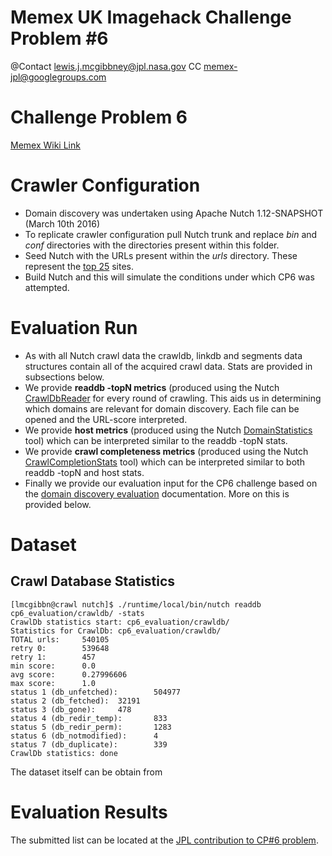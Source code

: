Memex UK Imagehack Challenge Problem #6
=======================================

@Contact lewis.j.mcgibbney@jpl.nasa.gov CC memex-jpl@googlegroups.com

# Challenge Problem 6

[Memex Wiki Link](https://memexproxy.com/wiki/pages/viewpage.action?pageId=14156679)

# Crawler Configuration

 * Domain discovery was undertaken using Apache Nutch 1.12-SNAPSHOT (March 10th 2016)
 * To replicate crawler configuration pull Nutch trunk and replace *bin* and *conf* directories with the directories present within this folder.
 * Seed Nutch with the URLs present within the *urls* directory. These represent the [top 25](https://memexproxy.com/wiki/pages/viewpage.action?pageId=14156679#Challenge5&6EvaluationCriteria-LISTOFSEEDSITES) sites.
 * Build Nutch and this will simulate the conditions under which CP6 was attempted.

# Evaluation Run

 * As with all Nutch crawl data the crawldb, linkdb and segments data structures contain all of the acquired crawl data. Stats are provided in subsections below.
 * We provide **readdb -topN metrics** (produced using the Nutch [CrawlDbReader](https://github.com/apache/nutch/blob/trunk/src/java/org/apache/nutch/crawl/CrawlDbReader.java) for every round of crawling. This aids us in determining which domains are relevant for domain discovery. Each file can be opened and the URL-score interpreted. 
 * We provide **host metrics** (produced using the Nutch [DomainStatistics](https://github.com/apache/nutch/blob/trunk/src/java/org/apache/nutch/util/domain/DomainStatistics.java) tool) which can be interpreted similar to the readdb -topN stats.
 * We provide **crawl completeness metrics** (produced using the Nutch [CrawlCompletionStats](nutch/src/java/org/apache/nutch/util/CrawlCompletionStats.java) tool) which can be interpreted similar to both readdb -topN and host stats.
 * Finally we provide our evaluation input for the CP6 challenge based on the [domain discovery evaluation](https://memexproxy.com/wiki/pages/viewpage.action?pageId=14156679#Challenge5&6EvaluationCriteria-EvaluationCriteria) documentation. More on this is provided below.

# Dataset

## Crawl Database Statistics
```
[lmcgibbn@crawl nutch]$ ./runtime/local/bin/nutch readdb cp6_evaluation/crawldb/ -stats
CrawlDb statistics start: cp6_evaluation/crawldb/
Statistics for CrawlDb: cp6_evaluation/crawldb/
TOTAL urls:     540105
retry 0:        539648
retry 1:        457
min score:      0.0
avg score:      0.27996606
max score:      1.0
status 1 (db_unfetched):        504977
status 2 (db_fetched):  32191
status 3 (db_gone):     478
status 4 (db_redir_temp):       833
status 5 (db_redir_perm):       1283
status 6 (db_notmodified):      4
status 7 (db_duplicate):        339
CrawlDb statistics: done
```

The dataset itself can be obtain from 




# Evaluation Results

The submitted list can be located at the [JPL contribution to CP#6 problem](https://memexproxy.com/wiki/display/MPM/CP+%235+and+%236+Output#CP#5and#6Output-JPL).
